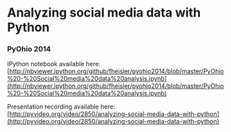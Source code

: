 Analyzing social media data with Python
==========

### PyOhio 2014

IPython notebook available here:
[http://nbviewer.ipython.org/github/fheisler/pyohio2014/blob/master/PyOhio%20-%20Social%20media%20data%20analysis.ipynb](http://nbviewer.ipython.org/github/fheisler/pyohio2014/blob/master/PyOhio%20-%20Social%20media%20data%20analysis.ipynb)

Presentation recording available here:
[http://pyvideo.org/video/2850/analyzing-social-media-data-with-python](http://pyvideo.org/video/2850/analyzing-social-media-data-with-python)
